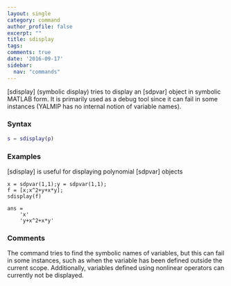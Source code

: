 ```yaml
---
layout: single
category: command
author_profile: false
excerpt: ""
title: sdisplay
tags:
comments: true
date: '2016-09-17'
sidebar:
  nav: "commands"
---
```


[sdisplay] (symbolic display) tries to display an [sdpvar] object in symbolic MATLAB form. It is primarily used as a debug tool since it can fail in some instances (YALMIP has no internal notion of variable names).

### Syntax

````matlab
s = sdisplay(p)
````

### Examples

[sdisplay] is useful for displaying polynomial [sdpvar] objects

````matlabb
x = sdpvar(1,1);y = sdpvar(1,1);
f = [x;x^2+y+x*y];
sdisplay(f)

ans =
    'x'
    'y+x^2+x*y'
````

### Comments
The command tries to find the symbolic names of variables, but this can fail in some instances, such as when the variable has been defined outside the current scope. Additionally, variables defined using nonlinear operators can currently not be displayed.
